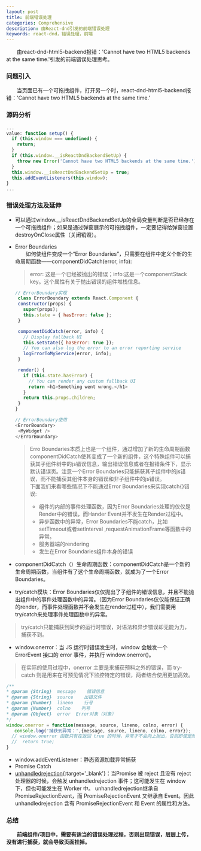 ```yaml
---
layout: post
title: 前端错误处理
categories: Comprehensive
description: 由React-dnd引发的前端错误处理
keywords: react-dnd，错误处理，前端
---
```

&emsp;&emsp;由react-dnd-html5-backend报错：'Cannot have two HTML5 backends at the same time.'引发的前端错误处理思考。

### 问题引入
&emsp;&emsp;当页面已有一个可拖拽组件，打开另一个时，react-dnd-html5-backend报错：'Cannot have two HTML5 backends at the same time.'
### 源码分析
```js
...
value: function setup() {
  if (this.window === undefined) {
    return;
  }
  if (this.window.__isReactDndBackendSetUp) {
    throw new Error('Cannot have two HTML5 backends at the same time.');
  }
  this.window.__isReactDndBackendSetUp = true;
  this.addEventListeners(this.window);
}
...
```
### 错误处理方法及延伸
- 可以通过window.__isReactDndBackendSetUp的全局变量判断是否已经存在一个可拖拽组件；如果是通过弹窗展示的可拖拽组件，一定要记得给弹窗设置destroyOnClose属性（关闭销毁）。
- Error Boundaries   
   &emsp;&emsp;如何使组件变成一个“Error Boundaries”，只需要在组件中定义个新的生命周期函数——componentDidCatch(error, info):
   >error: 这是一个已经被抛出的错误；info:这是一个componentStack key。这个属性有关于抛出错误的组件堆栈信息。

   ```js
   // ErrorBoundary实现
    class ErrorBoundary extends React.Component {
    constructor(props) {
      super(props);
      this.state = { hasError: false };
    }

    componentDidCatch(error, info) {
      // Display fallback UI
      this.setState({ hasError: true });
      // You can also log the error to an error reporting service
      logErrorToMyService(error, info);
    }

    render() {
      if (this.state.hasError) {
        // You can render any custom fallback UI
        return <h1>Something went wrong.</h1>
      }
      return this.props.children;
    }
  }
   ```
   ```js
   // ErrorBoundary使用
   <ErrorBoundary>
    <MyWidget />
  </ErrorBoundary>
   ```
   >Erro Boundaries本质上也是一个组件，通过增加了新的生命周期函数componentDidCatch使其变成了一个新的组件，这个特殊组件可以捕获其子组件树中的js错误信息，输出错误信息或者在报错条件下，显示默认错误页。注意一个Error Boundaries只能捕获其子组件中的js错误，而不能捕获其组件本身的错误和非子组件中的js错误。   
   >下面我们来看哪些情况下不能通过Error Boundaries来实现catch{}错误:   
    >- 组件的内部的事件处理函数，因为Error Boundaries处理的仅仅是Render中的错误，而Hander Event并不发生在Render过程中。
    >- 异步函数中的异常，Error Boundaries不能catch，比如setTimeout或者setInterval ,requestAnimationFrame等函数中的异常。
    >- 服务器端的rendering
    >- 发生在Error Boundaries组件本身的错误
- componentDidCatch（）生命周期函数：componentDidCatch是一个新的生命周期函数，当组件有了这个生命周期函数，就成为了一个Error Boundaries。
- try/catch模块：Error Boundaries仅仅抛出了子组件的错误信息，并且不能抛出组件中的事件处理函数中的异常。（因为Error Boundaries仅仅能保证正确的render，而事件处理函数并不会发生在render过程中），我们需要用try/catch来处理事件处理函数中的异常。
>try/catch只能捕获到同步的运行时错误，对语法和异步错误却无能为力，捕获不到。

- window.onerror：当 JS 运行时错误发生时，window 会触发一个 ErrorEvent 接口的 error 事件，并执行 window.onerror()。
>在实际的使用过程中，onerror 主要是来捕获预料之外的错误，而 try-catch 则是用来在可预见情况下监控特定的错误，两者结合使用更加高效。

```js
/**
* @param {String}  message    错误信息
* @param {String}  source    出错文件
* @param {Number}  lineno    行号
* @param {Number}  colno    列号
* @param {Object}  error  Error对象（对象）
*/
window.onerror = function(message, source, lineno, colno, error) {
   console.log('捕获到异常：',{message, source, lineno, colno, error});
  // window.onerror 函数只有在返回 true 的时候，异常才不会向上抛出，否则即使是知道异常的发生控制台还是会显示 Uncaught Error: xxxxx。
  //  return true;
}
```

- window.addEventListener：静态资源加载异常捕获
- Promise Catch
- [unhandledrejection](https://developer.mozilla.org/zh-CN/docs/Web/Events/unhandledrejection){:target='_blank'}：当Promise 被 reject 且没有 reject 处理器的时候，会触发 unhandledrejection 事件；这可能发生在 window 下，但也可能发生在 Worker 中。 unhandledrejection继承自 PromiseRejectionEvent，而 PromiseRejectionEvent 又继承自 Event。因此unhandledrejection 含有 PromiseRejectionEvent 和 Event 的属性和方法。


### 总结
&emsp;&emsp;**前端组件/项目中，需要有适当的错误处理过程，否则出现错误，层层上传，没有进行捕获，就会导致页面挂掉。**
